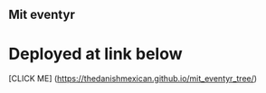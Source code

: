 ## Mit eventyr

# Deployed at link below

[CLICK ME] (https://thedanishmexican.github.io/mit_eventyr_tree/)
